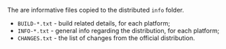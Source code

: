 The are informative files copied to the distributed `info` folder.

* `BUILD-*.txt` - build related details, for each platform;
* `INFO-*.txt` - general info regarding the distribution, for each platform;
* `CHANGES.txt` - the list of changes from the official distribution.

